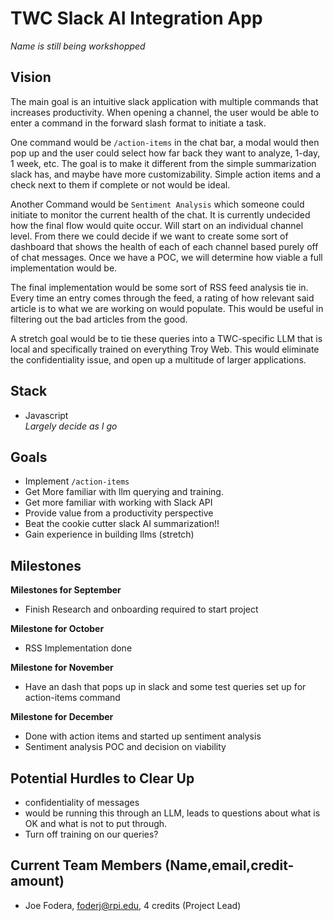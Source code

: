 # TWC Slack AI Integration App
*Name is still being workshopped*

## Vision

The main goal is an intuitive slack application with multiple commands that increases productivity. When opening a channel, the user would be able to enter a command in the forward slash format to initiate a task. 

One command would be `/action-items` in the chat bar, a modal would then pop up and the user could select how far back they want to analyze, 1-day, 1 week, etc. The goal is to make it different from the simple summarization slack has, and maybe have more customizability. Simple action items and a check next to them if complete or not would be ideal. 

Another Command would be `Sentiment Analysis` which someone could initiate to monitor the current health of the chat. It is currently undecided how the final flow would quite occur. Will start on an individual channel level. From there we could decide if we want to create some sort of dashboard that shows the health of each of each channel based purely off of chat messages. Once we have a POC, we will determine how viable a full implementation would be. 

The final implementation would be some sort of RSS feed analysis tie in. Every time an entry comes through the feed, a rating of how relevant said article is to what we are working on would populate. This would be useful in filtering out the bad articles from the good. 

A stretch goal would be to tie these queries into a TWC-specific LLM that is local and specifically trained on everything Troy Web. This would eliminate the confidentiality issue, and open up a multitude of larger applications. 

## Stack
- Javascript  
  *Largely decide as I go*

## Goals
- Implement `/action-items`  
- Get More familiar with llm querying and training.  
- Get more familiar with working with Slack API  
- Provide value from a productivity perspective  
- Beat the cookie cutter slack AI summarization!!  
- Gain experience in building llms (stretch)  

## Milestones 

**Milestones for September**  
- Finish Research and onboarding required to start project  

**Milestone for October**  
- RSS Implementation done  

**Milestone for November**  
- Have an dash that pops up in slack and some test queries set up for action-items command  

**Milestone for December**  
- Done with action items and started up sentiment analysis  
- Sentiment analysis POC and decision on viability  

## Potential Hurdles to Clear Up
- confidentiality of messages  
- would be running this through an LLM, leads to questions about what is OK and what is not to put through.  
- Turn off training on our queries?  

## Current Team Members (Name,email,credit-amount)
- Joe Fodera, foderj@rpi.edu, 4 credits (Project Lead)  
